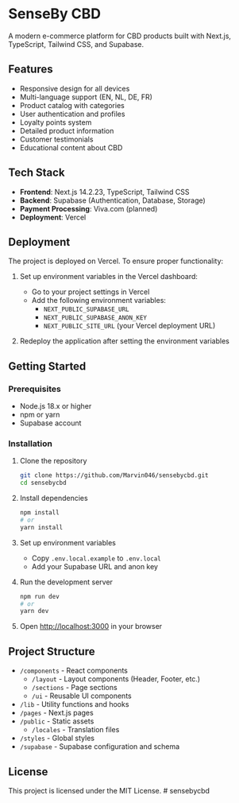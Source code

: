 # SenseBy CBD

A modern e-commerce platform for CBD products built with Next.js, TypeScript, Tailwind CSS, and Supabase.

## Features

- Responsive design for all devices
- Multi-language support (EN, NL, DE, FR)
- Product catalog with categories
- User authentication and profiles
- Loyalty points system
- Detailed product information
- Customer testimonials
- Educational content about CBD

## Tech Stack

- **Frontend**: Next.js 14.2.23, TypeScript, Tailwind CSS
- **Backend**: Supabase (Authentication, Database, Storage)
- **Payment Processing**: Viva.com (planned)
- **Deployment**: Vercel

## Deployment

The project is deployed on Vercel. To ensure proper functionality:

1. Set up environment variables in the Vercel dashboard:
   - Go to your project settings in Vercel
   - Add the following environment variables:
     - `NEXT_PUBLIC_SUPABASE_URL`
     - `NEXT_PUBLIC_SUPABASE_ANON_KEY`
     - `NEXT_PUBLIC_SITE_URL` (your Vercel deployment URL)

2. Redeploy the application after setting the environment variables

## Getting Started

### Prerequisites

- Node.js 18.x or higher
- npm or yarn
- Supabase account

### Installation

1. Clone the repository
   ```bash
   git clone https://github.com/Marvin046/sensebycbd.git
   cd sensebycbd
   ```

2. Install dependencies
   ```bash
   npm install
   # or
   yarn install
   ```

3. Set up environment variables
   - Copy `.env.local.example` to `.env.local`
   - Add your Supabase URL and anon key

4. Run the development server
   ```bash
   npm run dev
   # or
   yarn dev
   ```

5. Open [http://localhost:3000](http://localhost:3000) in your browser

## Project Structure

- `/components` - React components
  - `/layout` - Layout components (Header, Footer, etc.)
  - `/sections` - Page sections
  - `/ui` - Reusable UI components
- `/lib` - Utility functions and hooks
- `/pages` - Next.js pages
- `/public` - Static assets
  - `/locales` - Translation files
- `/styles` - Global styles
- `/supabase` - Supabase configuration and schema

## License

This project is licensed under the MIT License.
#   s e n s e b y c b d 
 
